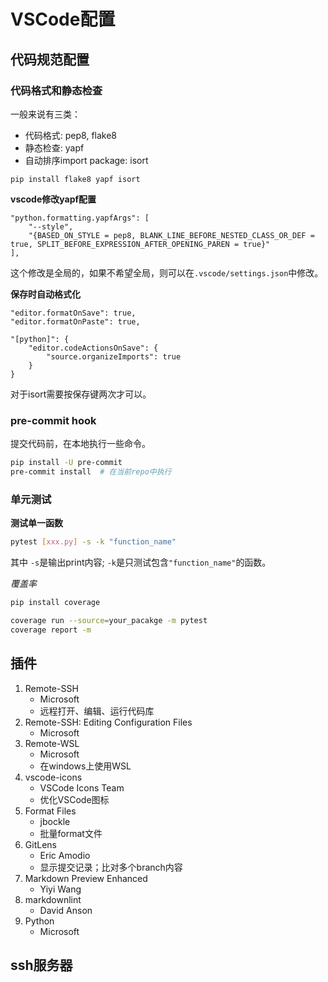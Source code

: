 # VSCode配置
<!-- toc -->

## 代码规范配置
### 代码格式和静态检查
一般来说有三类：
- 代码格式: pep8, flake8
- 静态检查: yapf
- 自动排序import package: isort
```pip
pip install flake8 yapf isort
```

**vscode修改yapf配置**

```
"python.formatting.yapfArgs": [
    "--style",
    "{BASED_ON_STYLE = pep8, BLANK_LINE_BEFORE_NESTED_CLASS_OR_DEF = true, SPLIT_BEFORE_EXPRESSION_AFTER_OPENING_PAREN = true}"
],

```
这个修改是全局的，如果不希望全局，则可以在`.vscode/settings.json`中修改。

**保存时自动格式化**

```
"editor.formatOnSave": true,
"editor.formatOnPaste": true,
```
```
"[python]": {
    "editor.codeActionsOnSave": {
        "source.organizeImports": true
    }
}
```
对于isort需要按保存键两次才可以。

### pre-commit hook
提交代码前，在本地执行一些命令。
```bash
pip install -U pre-commit
pre-commit install  # 在当前repo中执行
```

### 单元测试
**测试单一函数**
```bash
pytest [xxx.py] -s -k "function_name"
```
其中 `-s`是输出print内容; `-k`是只测试包含`"function_name"`的函数。

*覆盖率*
```bash
pip install coverage
```
```bash
coverage run --source=your_pacakge -m pytest
coverage report -m
```

## 插件
1. Remote-SSH
    - Microsoft
    - 远程打开、编辑、运行代码库
1. Remote-SSH: Editing Configuration Files
    - Microsoft
1. Remote-WSL
    - Microsoft
    - 在windows上使用WSL
1. vscode-icons
    - VSCode Icons Team
    - 优化VSCode图标
1. Format Files
    - jbockle
    - 批量format文件
1. GitLens
    - Eric Amodio
    - 显示提交记录；比对多个branch内容
1. Markdown Preview Enhanced
    - Yiyi Wang
1. markdownlint
    - David Anson
1. Python
    - Microsoft

## ssh服务器